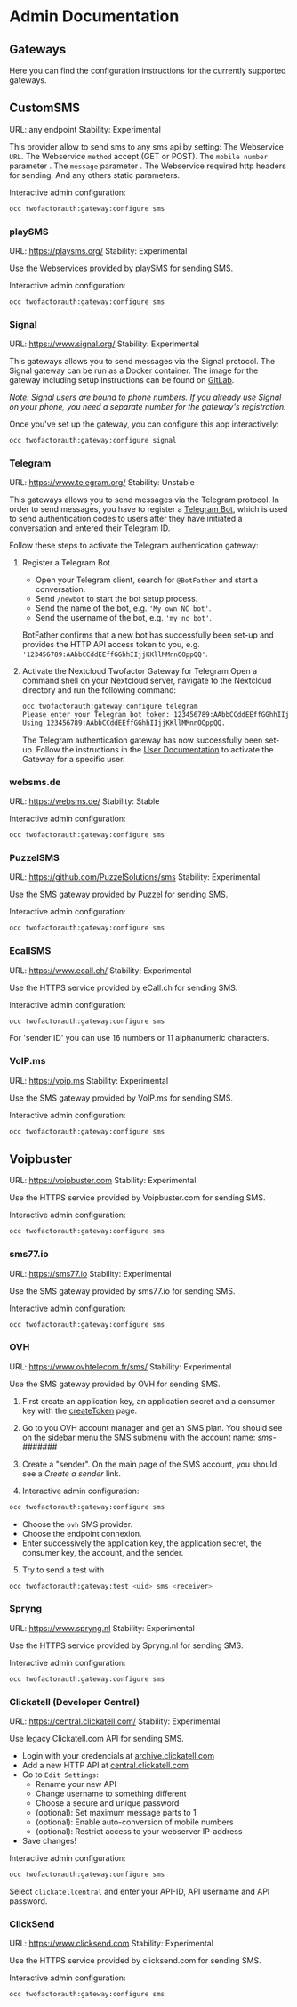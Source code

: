 # Admin Documentation

## Gateways

Here you can find the configuration instructions for the currently supported gateways.

## CustomSMS
URL: any endpoint
Stability: Experimental

This provider allow to send sms to any sms api by setting:
The Webservice `URL`.
The Webservice `method` accept (GET or POST).
The `mobile number` parameter .
The `message` parameter .
The Webservice required http headers for sending.
And any others static parameters.

Interactive admin configuration:
```bash
occ twofactorauth:gateway:configure sms
```

### playSMS
URL: https://playsms.org/
Stability: Experimental

Use the Webservices provided by playSMS for sending SMS.

Interactive admin configuration:
```bash
occ twofactorauth:gateway:configure sms
```

### Signal
URL: https://www.signal.org/
Stability: Experimental

This gateways allows you to send messages via the Signal protocol. The Signal gateway can be
run as a Docker container. The image for the gateway including setup instructions can be found on
[GitLab](https://gitlab.com/morph027/signal-web-gateway).

*Note: Signal users are bound to phone numbers. If you already use Signal on your phone, you
need a separate number for the gateway's registration.*

Once you've set up the gateway, you can configure this app interactively:

```bash
occ twofactorauth:gateway:configure signal
```

### Telegram
URL: https://www.telegram.org/
Stability: Unstable

This gateways allows you to send messages via the Telegram protocol. In order to send messages,
you have to register a [Telegram Bot](https://core.telegram.org/bots), which is used to send
authentication codes to users after they have initiated a conversation and entered their
Telegram ID.

Follow these steps to activate the Telegram authentication gateway:

1. Register a Telegram Bot.

   * Open your Telegram client, search for `@BotFather` and start a conversation.
   * Send `/newbot` to start the bot setup process.
   * Send the name of the bot, e.g. `'My own NC bot'`.
   * Send the username of the bot, e.g. `'my_nc_bot'`.

   BotFather confirms that a new bot has successfully been set-up and provides the HTTP API
   access token to you, e.g. `'123456789:AAbbCCddEEffGGhhIIjjKKllMMnnOOppQQ'`.

2. Activate the Nextcloud Twofactor Gateway for Telegram
   Open a command shell on your Nextcloud server, navigate to the Nextcloud directory and run
   the following command:
   ```bash
   occ twofactorauth:gateway:configure telegram
   Please enter your Telegram bot token: 123456789:AAbbCCddEEffGGhhIIjjKKllMMnnOOppQQ
   Using 123456789:AAbbCCddEEffGGhhIIjjKKllMMnnOOppQQ.
   ```

   The Telegram authentication gateway has now successfully been set-up. Follow the instructions
   in the [User Documentation] to activate the Gateway for a specific user.

### websms.de
URL: https://websms.de/
Stability: Stable

Interactive admin configuration:
```bash
occ twofactorauth:gateway:configure sms
```

### PuzzelSMS
URL: https://github.com/PuzzelSolutions/sms
Stability: Experimental

Use the SMS gateway provided by Puzzel for sending SMS.

Interactive admin configuration:
```bash
occ twofactorauth:gateway:configure sms
```

### EcallSMS
URL: https://www.ecall.ch/
Stability: Experimental

Use the HTTPS service provided by eCall.ch for sending SMS.

Interactive admin configuration:
```bash
occ twofactorauth:gateway:configure sms
```
For 'sender ID' you can use 16 numbers or 11 alphanumeric characters.

### VoIP.ms
URL: https://voip.ms
Stability: Experimental

Use the SMS gateway provided by VoIP.ms for sending SMS.

Interactive admin configuration:
```bash
occ twofactorauth:gateway:configure sms
```

## Voipbuster
URL: https://voipbuster.com
Stability: Experimental

Use the HTTPS service provided by Voipbuster.com for sending SMS.

Interactive admin configuration:
```bash
occ twofactorauth:gateway:configure sms
```

### sms77.io
URL: https://sms77.io
Stability: Experimental

Use the SMS gateway provided by sms77.io for sending SMS.

Interactive admin configuration:
```bash
occ twofactorauth:gateway:configure sms
```

### OVH
URL: https://www.ovhtelecom.fr/sms/
Stability: Experimental

Use the SMS gateway provided by OVH for sending SMS.

1. First create an application key, an application secret and a consumer key with the [createToken](https://eu.api.ovh.com/createToken/index.cgi?GET=/sms&GET=/sms/*/jobs&POST=/sms/*/jobs) page.

2. Go to you OVH account manager and get an SMS plan. You should see on the sidebar menu the SMS submenu with the account name: *sms-#######*

3. Create a "sender". On the main page of the SMS account, you should see a *Create a sender* link.

4. Interactive admin configuration:
```bash
occ twofactorauth:gateway:configure sms
```

   * Choose the `ovh` SMS provider.
   * Choose the endpoint connexion.
   * Enter successively the application key, the application secret, the consumer key, the account, and the sender.

5. Try to send a test with
```bash
occ twofactorauth:gateway:test <uid> sms <receiver>
```

### Spryng
URL: https://www.spryng.nl
Stability: Experimental

Use the HTTPS service provided by Spryng.nl for sending SMS.

Interactive admin configuration:
```bash
occ twofactorauth:gateway:configure sms
```

### Clickatell (Developer Central)
URL: https://central.clickatell.com/
Stability: Experimental

Use legacy Clickatell.com API for sending SMS.

* Login with your credencials at [archive.clickatell.com](https://archive.clickatell.com/login)
* Add a new HTTP API at [central.clickatell.com](https://central.clickatell.com/api/http/add)
* Go to `Edit Settings`:
  * Rename your new API
  * Change username to something different
  * Choose a secure and unique password
  * (optional): Set maximum message parts to 1
  * (optional): Enable auto-conversion of mobile numbers
  * (optional): Restrict access to your webserver IP-address
* Save changes!

Interactive admin configuration:
```bash
occ twofactorauth:gateway:configure sms
```

Select `clickatellcentral` and enter your API-ID, API username and API password.

### ClickSend
URL: https://www.clicksend.com
Stability: Experimental

Use the HTTPS service provided by clicksend.com for sending SMS.

Interactive admin configuration:
```bash
occ twofactorauth:gateway:configure sms
```

[User Documentation]: https://nextcloud-twofactor-gateway.readthedocs.io/en/latest/User%20Documentation/
